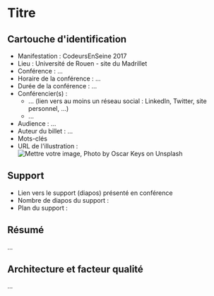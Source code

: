 # Titre

## Cartouche d'identification

 - Manifestation : CodeursEnSeine 2017
 - Lieu : Université de Rouen - site du Madrillet
 - Conférence : ...
 - Horaire de la conférence : ...
 - Durée de la conférence : ...
 - Conférencier(s) :
   - ... (lien vers au moins un réseau social : LinkedIn, Twitter, site personnel, ...)
   - ...
 - Audience : ...
 - Auteur du billet : ...
 - Mots-clés
 - URL de l'illustration : ![Mettre votre image, Photo by Oscar Keys on Unsplash](oscar-keys-58399-unsplash.jpg)

## Support
 - Lien vers le support (diapos) présenté en conférence
 - Nombre de diapos du support :
 - Plan du support :

## Résumé
...

## Architecture et facteur qualité
...
